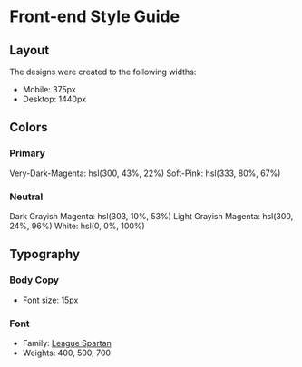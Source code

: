 # Front-end Style Guide

## Layout

The designs were created to the following widths:

- Mobile: 375px
- Desktop: 1440px

## Colors

### Primary

Very-Dark-Magenta: hsl(300, 43%, 22%)
Soft-Pink: hsl(333, 80%, 67%)

### Neutral

Dark Grayish Magenta: hsl(303, 10%, 53%)
Light Grayish Magenta: hsl(300, 24%, 96%)
White: hsl(0, 0%, 100%)

## Typography

### Body Copy

- Font size: 15px

### Font

- Family: [League Spartan](https://fonts.google.com/specimen/League+Spartan)
- Weights: 400, 500, 700

